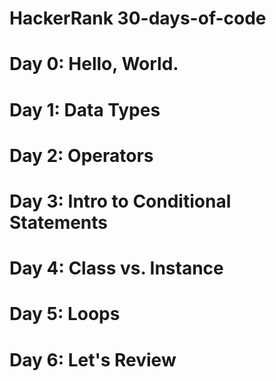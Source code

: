 # HackerRank 30-days-of-code
# Day 0: Hello, World.
# Day 1: Data Types
# Day 2: Operators
# Day 3: Intro to Conditional Statements
# Day 4: Class vs. Instance
# Day 5: Loops
# Day 6: Let's Review



